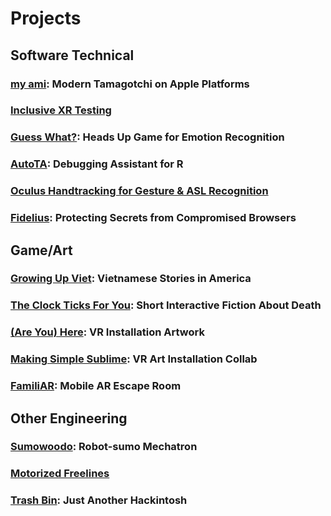 # Projects

## Software Technical

### [my ami](project-details.html#my-ami-modern-tamagotchi-on-apple-platforms): Modern Tamagotchi on Apple Platforms

### [Inclusive XR Testing](project-details.html#inclusive-xr-testing)

### [Guess What?](project-details.html#guess-what-heads-up-game-for-emotion-recognition): Heads Up Game for Emotion Recognition

### [AutoTA](project-details.html#autota-debugging-assistant-for-r): Debugging Assistant for R

### [Oculus Handtracking for Gesture & ASL Recognition](project-details.html#oculus-hand-tracking-for-gesture--asl-recognition)

### [Fidelius](project-details.html#fidelius-protecting-secrets-from-compromised-browsers): Protecting Secrets from Compromised Browsers

## Game/Art

### [Growing Up Viet](project-details.html#growing-up-viet-vietnamese-stories-in-america): Vietnamese Stories in America

### [The Clock Ticks For You](project-details.html#the-clock-ticks-for-you-short-interactive-fiction-about-death): Short Interactive Fiction About Death

### [(Are You) Here](project-details.html#are-you-here-vr-installation-artwork): VR Installation Artwork

### [Making Simple Sublime](project-details.html#making-simple-sublime-vr-art-installation-collab): VR Art Installation Collab

### [FamiliAR](project-details.html#familiar-mobile-ar-escape-room): Mobile AR Escape Room

## Other Engineering

### [Sumowoodo](project-details.html#sumowoodo-robot-sumo-mechatron): Robot-sumo Mechatron

### [Motorized Freelines](project-details.html#motorized-freelines)

### [Trash Bin](project-details.html#trash-bin-just-another-hackintosh): Just Another Hackintosh 